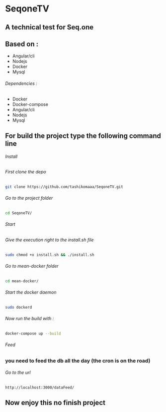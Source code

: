 # SeqoneTV
## A technical test for Seq.one

## Based on :
- Angular/cli 
- Nodejs 
- Docker 
- Mysql


###### Dependencies :
- Docker
- Docker-compose
- Angular/cli
- Nodejs
- Mysql

## For build the project type the following command line
###### Install
###### First clone the depo 
```bash
git clone https://github.com/tashikomaaa/SeqoneTV.git
```

###### Go to the project folder
```bash
cd SeqoneTV/
```
###### Start
###### Give the execution right to the install.sh file
```bash
sudo chmod +x install.sh && ./install.sh
```

###### Go to mean-docker folder
```bash
cd mean-docker/
```

###### Start the docker daemon
```bash
sudo dockerd
```

###### Now run the build with :
```bash
docker-compose up --build
```
###### Feed
### you need to feed the db all the day (the cron is on the road)
###### Go to the url
```url
http://localhost:3000/dataFeed/
```

## Now enjoy this no finish project



